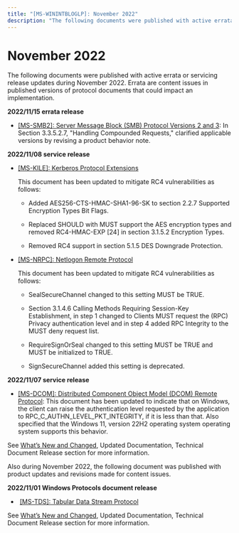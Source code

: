 ```yaml
---
title: "[MS-WININTBLOGLP]: November 2022"
description: "The following documents were published with active errata or servicing release updates during November 2022. Errata are content issues in"
---
```


# November 2022

<p> </p>
<p>The following documents were published with active errata or
servicing release updates during November 2022. Errata are content issues in
published versions of protocol documents that could impact an implementation.</p>

<p><b>2022/11/15 errata release</b></p>

<ul><li><p><span><span> 
</span></span><span><a href="/openspecs/windows_protocols/MS-WINERRATA/2cdafcfa-ce51-426a-9678-630a505a1a35">[MS-SMB2]:
Server Message Block (SMB) Protocol Versions 2 and 3</a></span>: In Section
3.3.5.2.7, &quot;Handling Compounded Requests,&quot; clarified applicable
versions by revising a product behavior note.</p>

</li></ul><p><b>2022/11/08 service release</b></p>

<ul><li><p><span><span><span>  </span></span></span><span><a href="/openspecs/windows_protocols/MS-KILE/2a32282e-dd48-4ad9-a542-609804b02cc9">[MS-KILE]:
Kerberos Protocol Extensions</a></span></p>

<p>This document has been
updated to mitigate RC4 vulnerabilities as follows:</p>

<ul><li><p><span><span>  </span></span>Added
AES256-CTS-HMAC-SHA1-96-SK to section 2.2.7 Supported Encryption Types Bit
Flags.</p>

</li><li><p><span><span>  </span></span>Replaced
SHOULD with MUST support the AES encryption types and removed RC4-HMAC-EXP [24]
in section 3.1.5.2 Encryption Types.</p>

</li><li><p><span><span>  </span></span>Removed
RC4 support in section 5.1.5 DES Downgrade Protection. </p>

</li></ul></li><li><p><span><span> 
</span></span><span><a href="/openspecs/windows_protocols/MS-WINERRATA/69ffd0ac-a0dd-49f2-96ad-6720441b0a93">[MS-NRPC]:
Netlogon Remote Protocol</a></span></p>

<p>This document has been
updated to mitigate RC4 vulnerabilities as follows:</p>

<ul><li><p><span><span>  </span></span>SealSecureChannel
changed to this setting MUST be TRUE.</p>

</li><li><p><span><span>  </span></span>Section
3.1.4.6 Calling Methods Requiring Session-Key Establishment, in step 1 changed
to Clients MUST request the (RPC) Privacy authentication level and in step 4
added RPC Integrity to the MUST deny request list.</p>

</li><li><p><span><span>  </span></span>RequireSignOrSeal
changed to this setting MUST be TRUE and MUST be initialized to TRUE.</p>

</li><li><p><span><span>  </span></span>SignSecureChannel
added this setting is deprecated.</p>

</li></ul></li></ul><p><b>2022/11/07 service release</b></p>

<ul><li><p><span><span> 
</span></span><span><a href="/openspecs/windows_protocols/MS-WINERRATA/d56b3256-c5ec-486c-8a19-9fc57039d0a8">[MS-DCOM]:
Distributed Component Object Model (DCOM) Remote Protocol</a></span>: This
document has been updated to indicate that on Windows, the client can raise the
authentication level requested by the application to
RPC_C_AUTHN_LEVEL_PKT_INTEGRITY, if it is less than that. Also specified that
the Windows 11, version 22H2 operating system operating system supports this
behavior.</p>

</li></ul><p>See <span><a href="/openspecs/windows_protocols/MS-WINPROTLP/e168a474-7de2-421c-b460-91adf87692a3">What’s
New and Changed</a></span>, Updated Documentation, Technical Document Release section
for more information.</p>

<p>Also during November 2022, the following document was
published with product updates and revisions made for content issues.</p>

<p><b>2022/11/01 Windows Protocols document release</b></p>

<ul><li><p><span><span><span>  </span></span></span> <span><a href="/openspecs/windows_protocols/MS-TDS/b46a581a-39de-4745-b076-ec4dbb7d13ec">[MS-TDS]:
Tabular Data Stream Protocol</a></span></p>

</li></ul><p>See <span><a href="/openspecs/windows_protocols/MS-WINPROTLP/e168a474-7de2-421c-b460-91adf87692a3">What’s
New and Changed</a></span>, Updated Documentation, Technical Document Release
section for more information.</p>


                